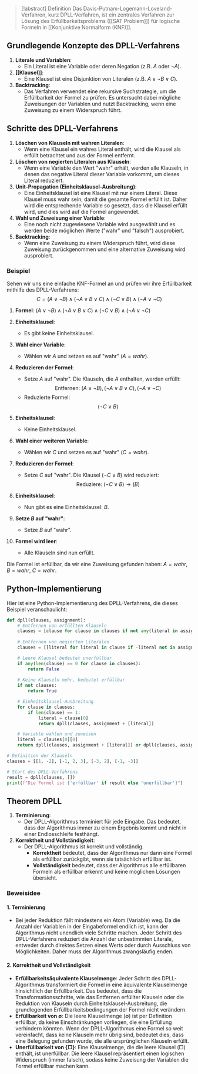 > [!abstract] Definition
> Das Davis-Putnam-Logemann-Loveland-Verfahren, kurz DPLL-Verfahren, ist ein zentrales Verfahren zur Lösung des Erfüllbarkeitsproblems ([[SAT Problem]]) für logische Formeln in [[Konjunktive Normalform (KNF)]].

## Grundlegende Konzepte des DPLL-Verfahrens 

1. **Literale und Variablen**:
   - Ein Literal ist eine Variable oder deren Negation (z.B. $A$ oder $\neg A$).
2. **[[Klausel]]**:
   - Eine Klausel ist eine Disjunktion von Literalen (z.B. $A \lor \neg B \lor C$).
3. **Backtracking**:
   - Das Verfahren verwendet eine rekursive Suchstrategie, um die Erfüllbarkeit der Formel zu prüfen. Es untersucht dabei mögliche Zuweisungen der Variablen und nutzt Backtracking, wenn eine Zuweisung zu einem Widerspruch führt.
## Schritte des DPLL-Verfahrens
1. **Löschen von Klauseln mit wahren Literalen**:
   - Wenn eine Klausel ein wahres Literal enthält, wird die Klausel als erfüllt betrachtet und aus der Formel entfernt.
2. **Löschen von negierten Literalen aus Klauseln**:
   - Wenn eine Variable den Wert "wahr" erhält, werden alle Klauseln, in denen das negative Literal dieser Variable vorkommt, um dieses Literal reduziert.
3. **Unit-Propagation (Einheitsklausel-Ausbreitung)**:
   - Eine Einheitsklausel ist eine Klausel mit nur einem Literal. Diese Klausel muss wahr sein, damit die gesamte Formel erfüllt ist. Daher wird die entsprechende Variable so gesetzt, dass die Klausel erfüllt wird, und dies wird auf die Formel angewendet.
4. **Wahl und Zuweisung einer Variable**:
   - Eine noch nicht zugewiesene Variable wird ausgewählt und es werden beide möglichen Werte ("wahr" und "falsch") ausprobiert.
5. **Backtracking**:
   - Wenn eine Zuweisung zu einem Widerspruch führt, wird diese Zuweisung zurückgenommen und eine alternative Zuweisung wird ausprobiert.
### Beispiel
Sehen wir uns eine einfache KNF-Formel an und prüfen wir ihre Erfüllbarkeit mithilfe des DPLL-Verfahrens:
$$C = (A \lor \neg B) \land (\neg A \lor B \lor C) \land (\neg C \lor B) \land (\neg A \lor \neg C)$$
1. **Formel**: $(A \lor \neg B) \land (\neg A \lor B \lor C) \land (\neg C \lor B) \land (\neg A \lor \neg C)$
2. **Einheitsklausel**:
   - Es gibt keine Einheitsklausel.
3. **Wahl einer Variable**:
   - Wählen wir $A$ und setzen es auf "wahr" ($A = wahr$).
4. **Reduzieren der Formel**:
   - Setze $A$ auf "wahr". Die Klauseln, die $A$ enthalten, werden erfüllt:$$\text{Entfernen: } (A \lor \neg B), (\neg A \lor B \lor C), (\neg A \lor \neg C)$$
   - Reduzierte Formel:$$(\neg C \lor B)$$

1. **Einheitsklausel**:
   - Keine Einheitsklausel.
2. **Wahl einer weiteren Variable**:
   - Wählen wir $C$ und setzen es auf "wahr" ($C = wahr$).
3. **Reduzieren der Formel**:
   - Setze $C$ auf "wahr". Die Klausel $(\neg C \lor B)$ wird reduziert:$$\text{Reduziere: } (\neg C \lor B) \rightarrow (B)$$
4. **Einheitsklausel**:
   - Nun gibt es eine Einheitsklausel: $B$.
5. **Setze $B$ auf "wahr"**:
   - Setze $B$ auf "wahr".
6. **Formel wird leer**:
    - Alle Klauseln sind nun erfüllt.

Die Formel ist erfüllbar, da wir eine Zuweisung gefunden haben: $A = wahr$, $B = wahr$, $C = wahr$.

## Python-Implementierung
Hier ist eine Python-Implementierung des DPLL-Verfahrens, die dieses Beispiel veranschaulicht:

```python
def dpll(clauses, assignment):
    # Entfernen von erfüllten Klauseln
    clauses = [clause for clause in clauses if not any(literal in assignment for literal in clause)]
    
    # Entfernen von negierten Literalen
    clauses = [[literal for literal in clause if -literal not in assignment] for clause in clauses]

    # Leere Klausel bedeutet unerfüllbar
    if any(len(clause) == 0 for clause in clauses):
        return False
    
    # Keine Klauseln mehr, bedeutet erfüllbar
    if not clauses:
        return True

    # Einheitsklausel-Ausbreitung
    for clause in clauses:
        if len(clause) == 1:
            literal = clause[0]
            return dpll(clauses, assignment + [literal])

    # Variable wählen und zuweisen
    literal = clauses[0][0]
    return dpll(clauses, assignment + [literal]) or dpll(clauses, assignment + [-literal])

# Definition der Klauseln
clauses = [[1, -2], [-1, 2, 3], [-3, 2], [-1, -3]]

# Start des DPLL-Verfahrens
result = dpll(clauses, [])
print(f"Die Formel ist {'erfüllbar' if result else 'unerfüllbar'}")
```
## Theorem DPLL
1. **Terminierung**:
   - Der DPLL-Algorithmus terminiert für jede Eingabe. Das bedeutet, dass der Algorithmus immer zu einem Ergebnis kommt und nicht in einer Endlosschleife festhängt.
2. **Korrektheit und Vollständigkeit**:
   - Der DPLL-Algorithmus ist korrekt und vollständig.
     - **Korrektheit** bedeutet, dass der Algorithmus nur dann eine Formel als erfüllbar zurückgibt, wenn sie tatsächlich erfüllbar ist.
     - **Vollständigkeit** bedeutet, dass der Algorithmus alle erfüllbaren Formeln als erfüllbar erkennt und keine möglichen Lösungen übersieht.
### Beweisidee
#### 1. Terminierung
- Bei jeder Reduktion fällt mindestens ein Atom (Variable) weg. Da die Anzahl der Variablen in der Eingabeformel endlich ist, kann der Algorithmus nicht unendlich viele Schritte machen. Jeder Schritt des DPLL-Verfahrens reduziert die Anzahl der unbestimmten Literale, entweder durch direktes Setzen eines Werts oder durch Ausschluss von Möglichkeiten. Daher muss der Algorithmus zwangsläufig enden.
#### 2. Korrektheit und Vollständigkeit
- **Erfüllbarkeitsäquivalente Klauselmenge**:
  Jeder Schritt des DPLL-Algorithmus transformiert die Formel in eine äquivalente Klauselmenge hinsichtlich der Erfüllbarkeit. Das bedeutet, dass die Transformationsschritte, wie das Entfernen erfüllter Klauseln oder die Reduktion von Klauseln durch Einheitsklausel-Ausbreitung, die grundlegenden Erfüllbarkeitsbedingungen der Formel nicht verändern.
- **Erfüllbarkeit von ∅**:
  Die leere Klauselmenge (∅) ist per Definition erfüllbar, da keine Einschränkungen vorliegen, die eine Erfüllung verhindern könnten. Wenn der DPLL-Algorithmus eine Formel so weit vereinfacht, dass keine Klauseln mehr übrig sind, bedeutet dies, dass eine Belegung gefunden wurde, die alle ursprünglichen Klauseln erfüllt.
- **Unerfüllbarkeit von {□}**:
  Eine Klauselmenge, die die leere Klausel (□) enthält, ist unerfüllbar. Die leere Klausel repräsentiert einen logischen Widerspruch (immer falsch), sodass keine Zuweisung der Variablen die Formel erfüllbar machen kann.

